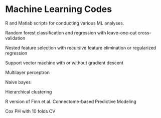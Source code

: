 # Machine Learning Codes

R and Matlab  scripts for conducting various ML analyses.

Random forest classification and regression with leave-one-out cross-validation

Nested feature selection with recursive feature elimination or regularized regression

Support vector machine with or without gradient descent 

Multilayer perceptron

Naive bayes

Hierarchical clustering

R version of Finn et al. Connectome-based Predictive Modeling

Cox PH with 10 folds CV
